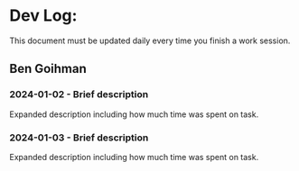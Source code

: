 # Dev Log:

This document must be updated daily every time you finish a work session.

## Ben Goihman

### 2024-01-02 - Brief description
Expanded description including how much time was spent on task.

### 2024-01-03 - Brief description
Expanded description including how much time was spent on task.
